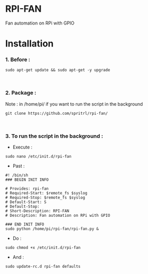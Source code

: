 # RPI-FAN
 Fan automation on RPi with GPIO
 
# Installation
### 1. Before : <br/>
```
sudo apt-get update && sudo apt-get -y upgrade
```
<br/>

### 2. Package :<br/>
Note : in /home/pi/ if you want to run the script in the background
```
git clone https://github.com/spritrl/rpi-fan/
```
<br/>

### 3. To run the script in the background :<br/>
* Execute :
```
sudo nano /etc/init.d/rpi-fan
```
* Past :
 ```
 #! /bin/sh
 ### BEGIN INIT INFO

 # Provides: rpi-fan
 # Required-Start: $remote_fs $syslog
 # Required-Stop: $remote_fs $syslog
 # Default-Start: S
 # Default-Stop: 
 # Short-Description: RPI-FAN
 # Description: Fan automation on RPi with GPIO

 ### END INIT INFO
 sudo python /home/pi/rpi-fan/rpi-fan.py &
 ```
 * Do :
 ```
sudo chmod +x /etc/init.d/rpi-fan
 ```
 * And :
 ```
sudo update-rc.d rpi-fan defaults
 ```
